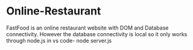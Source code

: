 # Online-Restaurant
FastFood is an online restaurant website with DOM and Database connectivity. However the database connectivity is local so it only works through node.js in vs code- node server.js
